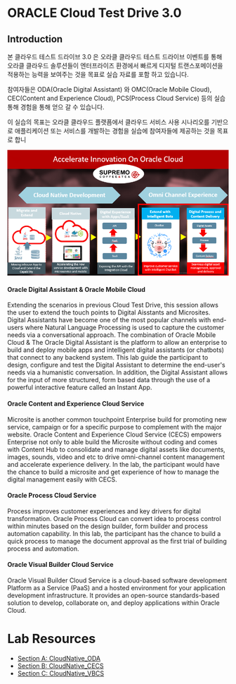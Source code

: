 

# ORACLE Cloud Test Drive 3.0

## Introduction

본 클라우드 테스트 드라이브 3.0 은 오라클 클라우드 테스트 드라이브 이벤트를 통해 오라클 클라우드 솔루션들이 엔터프라이즈 환경에서 빠르게 디지털 트랜스포메이션을 적용하는 능력을 보여주는 것을 목표로 실습 자료를 포함 하고 있습니다.

참여자들은 ODA(Oracle Digital Assistant) 와 OMC(Oracle Mobile Cloud), CEC(Content and Experience Cloud), PCS(Process Cloud Service) 등의 실습 통해 경험을 통해 얻으 갈 수 있습니다.

이 실습의 목표는 오라클 클라우드 플랫픔에서 클라우드 서비스 사용 시나리오를 기반으로 애플리케이션 또는 서비스를 개발하는 경험을 실습에 참여자들에 제공하는 것을 목표로 합니

![Cloud Test Drive 3.0](/images/wiki-ctd-3.0-intro1.PNG)

#### Oracle Digital Assistant & Oracle Mobile Cloud
Extending the scenarios in previous Cloud Test Drive, this session allows the user to extend the touch points to Digital Aisstants and Microsites. Digital Assistants have become one of the most popular channels with end-users where Natural Language Processing is used to capture the customer needs via a conversational approach. 
The combination of Oracle Mobile Cloud & The Oracle Digital Assistant is the platform to allow an enterprise to build and deploy mobile apps and intelligent digital assistants (or chatbots) that connect to any backend system. This lab guide the participant to design, configure and test the Digital Assistant to determine the end-user's needs via a humanistic conversation. In addition, the Digital Assistant allows for the input of more structured, form based data through the use of a powerful interactive feature called an Instant App.

#### Oracle Content and Experience Cloud Service
Microsite is another common touchpoint Enterprise build for promoting new service, campaign or for a specific purpose to complement with the major website. Oracle Content and Experience Cloud Service (CECS) empowers Enterprise not only to able build the Microsite without coding and comes with Content Hub to consolidate and manage digital assets like documents, images, sounds, video and etc to drive omni-channel content management and accelerate experience delivery. In the lab, the participant would have the chance to build a microsite and get experience of how to manage the digital management easily with CECS.  

#### Oracle Process Cloud Service
Process improves customer experiences and key drivers for digital transformation. Oracle Process Cloud can convert idea to process control within minutes based on the design builder, form builder and process automation capability.  In this lab, the participant has the chance to build a quick process to manage the document approval as the first trial of building process and automation. 

#### Oracle Visual Builder Cloud Service
Oracle Visual Builder Cloud Service is a cloud-based software development Platform as a Service (PaaS) and a hosted environment for your application development infrastructure. It provides an open-source standards-based solution to develop, collaborate on, and deploy applications within Oracle Cloud.

# Lab Resources

- [Section A: CloudNative_ODA](README-ODA.md)
- [Section B: CloudNative_CECS](README-CECS.md)
- [Section C: CloudNative_VBCS](https://docs.oracle.com/en/cloud/paas/app-builder-cloud/tutorials.html)
